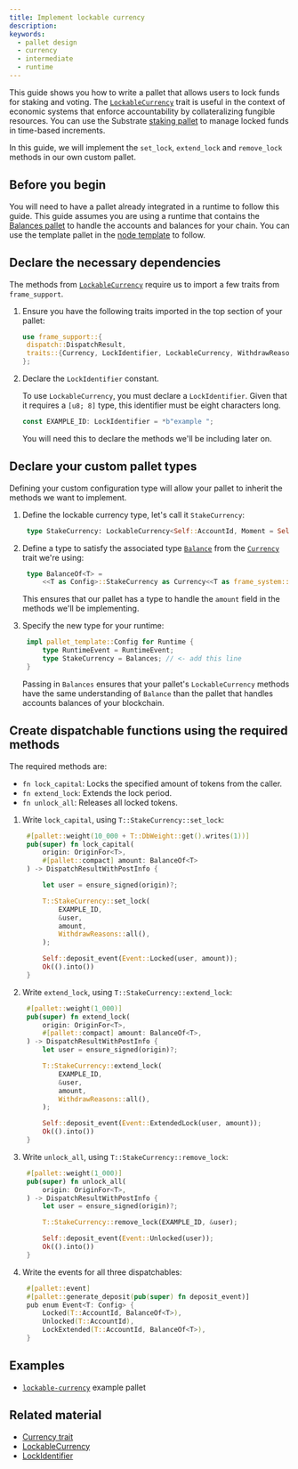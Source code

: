 ```yaml
---
title: Implement lockable currency
description:
keywords:
  - pallet design
  - currency
  - intermediate
  - runtime
---
```


This guide shows you how to write a pallet that allows users to lock funds for staking and voting.
The [`LockableCurrency`](https://paritytech.github.io/polkadot-sdk/master/frame_support/traits/tokens/currency/trait.LockableCurrency.html) trait is useful in the context of economic systems that enforce accountability by collateralizing fungible resources.
You can use the Substrate [staking pallet](https://paritytech.github.io/substrate/master/pallet_staking/index.html) to manage locked funds in time-based increments.

In this guide, we will implement the `set_lock`, `extend_lock` and `remove_lock` methods in our own custom pallet.

## Before you begin

You will need to have a pallet already integrated in a runtime to follow this guide.
This guide assumes you are using a runtime that contains the [Balances pallet](https://github.com/paritytech/polkadot-sdk/tree/master/substrate/frame/balances) to handle the accounts and balances for your chain.
You can use the template pallet in the [node template](https://github.com/substrate-developer-hub/substrate-node-template) to follow.

## Declare the necessary dependencies

The methods from [`LockableCurrency`](https://paritytech.github.io/polkadot-sdk/master/frame_support/traits/tokens/currency/trait.LockableCurrency.html) require us to import a few traits from `frame_support`.

1. Ensure you have the following traits imported in the top section of your pallet:

   ```rust
   use frame_support::{
   	dispatch::DispatchResult,
   	traits::{Currency, LockIdentifier, LockableCurrency, WithdrawReasons},
   };
   ```

1. Declare the `LockIdentifier` constant.

   To use `LockableCurrency`, you must declare a `LockIdentifier`.
   Given that it requires a `[u8; 8]` type, this identifier must be eight characters long.

   ```rust
   const EXAMPLE_ID: LockIdentifier = *b"example ";
   ```

   You will need this to declare the methods we'll be including later on.

## Declare your custom pallet types

Defining your custom configuration type will allow your pallet to inherit the methods we want to implement.

1. Define the lockable currency type, let's call it `StakeCurrency`:

   ```rust
   	type StakeCurrency: LockableCurrency<Self::AccountId, Moment = Self::BlockNumber>;
   ```

1. Define a type to satisfy the associated type [`Balance`](https://paritytech.github.io/substrate/master/frame_support/traits/tokens/currency/trait.Currency.html#associatedtype.Balance) from the [`Currency`](https://paritytech.github.io/substrate/master/frame_support/traits/tokens/currency/trait.Currency.html) trait we're using:

   ```rust
   	type BalanceOf<T> =
   		<<T as Config>::StakeCurrency as Currency<<T as frame_system::Config>::AccountId>>::Balance;
   ```

   This ensures that our pallet has a type to handle the `amount` field in the methods we'll be implementing.

1. Specify the new type for your runtime:

   ```rust
   	impl pallet_template::Config for Runtime {
   		type RuntimeEvent = RuntimeEvent;
   		type StakeCurrency = Balances; // <- add this line
   	}
   ```

   Passing in `Balances` ensures that your pallet's `LockableCurrency` methods have the same understanding of `Balance` than the pallet that handles accounts balances of your blockchain.

## Create dispatchable functions using the required methods

The required methods are:

- `fn lock_capital`: Locks the specified amount of tokens from the caller.
- `fn extend_lock`: Extends the lock period.
- `fn unlock_all`: Releases all locked tokens.

1. Write `lock_capital`, using `T::StakeCurrency::set_lock`:

   ```rust
   	#[pallet::weight(10_000 + T::DbWeight::get().writes(1))]
   	pub(super) fn lock_capital(
   		origin: OriginFor<T>,
   		#[pallet::compact] amount: BalanceOf<T>
   	) -> DispatchResultWithPostInfo {

   		let user = ensure_signed(origin)?;

   		T::StakeCurrency::set_lock(
   			EXAMPLE_ID,
   			&user,
   			amount,
   			WithdrawReasons::all(),
   		);

   		Self::deposit_event(Event::Locked(user, amount));
   		Ok(().into())
   	}
   ```

1. Write `extend_lock`, using `T::StakeCurrency::extend_lock`:

   ```rust
   	#[pallet::weight(1_000)]
   	pub(super) fn extend_lock(
   		origin: OriginFor<T>,
   		#[pallet::compact] amount: BalanceOf<T>,
   	) -> DispatchResultWithPostInfo {
   		let user = ensure_signed(origin)?;

   		T::StakeCurrency::extend_lock(
   			EXAMPLE_ID,
   			&user,
   			amount,
   			WithdrawReasons::all(),
   		);

   		Self::deposit_event(Event::ExtendedLock(user, amount));
   		Ok(().into())
   	}
   ```

1. Write `unlock_all`, using `T::StakeCurrency::remove_lock`:

   ```rust
   	#[pallet::weight(1_000)]
   	pub(super) fn unlock_all(
   		origin: OriginFor<T>,
   	) -> DispatchResultWithPostInfo {
   		let user = ensure_signed(origin)?;

   		T::StakeCurrency::remove_lock(EXAMPLE_ID, &user);

   		Self::deposit_event(Event::Unlocked(user));
   		Ok(().into())
   	}
   ```

1. Write the events for all three dispatchables:

   ```rust
   	#[pallet::event]
   	#[pallet::generate_deposit(pub(super) fn deposit_event)]
   	pub enum Event<T: Config> {
   		Locked(T::AccountId, BalanceOf<T>),
   		Unlocked(T::AccountId),
   		LockExtended(T::AccountId, BalanceOf<T>),
   	}
   ```

## Examples

- [`lockable-currency`](https://github.com/substrate-developer-hub/substrate-how-to-guides/blob/main/example-code/template-node/pallets/lockable-currency/src/lib.rs) example pallet

## Related material

- [Currency trait](https://paritytech.github.io/substrate/master/frame_support/traits/tokens/currency/trait.Currency.html)
- [LockableCurrency](https://paritytech.github.io/polkadot-sdk/master/frame_support/traits/tokens/currency/trait.LockableCurrency.html)
- [LockIdentifier](https://paritytech.github.io/polkadot-sdk/master/frame_support/traits/tokens/currency/type.LockIdentifier.html)
